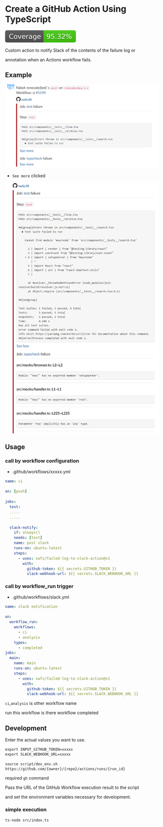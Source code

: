 # Create a GitHub Action Using TypeScript

[![Coverage](./badges/coverage.svg)](./badges/coverage.svg)

Custom action to notify Slack of the contents of the failure log or

annotation when an Actions workflow fails.

## Example

![alt](images/screenshot1.png)

- `See more` clicked

![alt](images/screenshot2.png)

## Usage

### call by workflow configuration

- .github/workflows/xxxxx.yml

```yaml
name: ci

on: [push]

jobs:
  test:
  .....
  .....

  slack-notify:
    if: always()
    needs: [test]
    name: post slack
    runs-on: ubuntu-latest
    steps:
      - uses: swfz/failed-log-to-slack-action@v1
        with:
          github-token: ${{ secrets.GITHUB_TOKEN }}
          slack-webhook-url: ${{ secrets.SLACK_WEBHOOK_URL }}
```

### call by workflow_run trigger

- .github/workflows/slack.yml

```yaml
name: slack notification

on:
  workflow_run:
    workflows:
      - ci
      - analysis
    types:
      - completed
jobs:
  main:
    name: main
    runs-on: ubuntu-latest
    steps:
      - uses: swfz/failed-log-to-slack-action@v1
        with:
          github-token: ${{ secrets.GITHUB_TOKEN }}
          slack-webhook-url: ${{ secrets.SLACK_WEBHOOK_URL }}
```

`ci`,`analysis` is other workflow name

run this workflow is there workflow completed

## Development

Enter the actual values you want to use.

```shell
export INPUT_GITHUB_TOKEN=xxxxx
export SLACK_WEBHOOK_URL=xxxxx

source script/dev_env.sh https://github.com/{owner}/{repo}/actions/runs/{run_id}
```

required `gh` command

Pass the URL of the GitHub Workflow execution result to the script

and set the environment variables necessary for development.

### simple execution

```shell
ts-node src/index.ts
```
